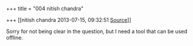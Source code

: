 +++
title = "004 nitish chandra"

+++
[[nitish chandra	2013-07-15, 09:32:51 [Source](https://groups.google.com/g/samskrita/c/4fA4MY4s8UY)]]



Sorry for not being clear in the question, but I need a tool that can be used offline.

